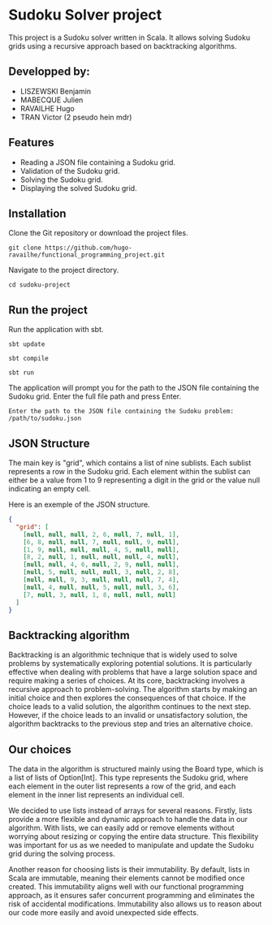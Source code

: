 # Sudoku Solver project

This project is a Sudoku solver written in Scala. It allows solving Sudoku grids using a recursive approach based on backtracking algorithms.

## Developped by:
- LISZEWSKI Benjamin
- MABECQUE Julien
- RAVAILHE Hugo
- TRAN Victor (2 pseudo hein mdr)

## Features
* Reading a JSON file containing a Sudoku grid.
* Validation of the Sudoku grid.
* Solving the Sudoku grid.
* Displaying the solved Sudoku grid.

## Installation

Clone the Git repository or download the project files.
```console
git clone https://github.com/hugo-ravailhe/functional_programming_project.git
```

Navigate to the project directory.
```console
cd sudoku-project
```

## Run the project

Run the application with sbt.
```console
sbt update
```
```console
sbt compile
```
```console
sbt run
```

The application will prompt you for the path to the JSON file containing the Sudoku grid. Enter the full file path and press Enter.
```console
Enter the path to the JSON file containing the Sudoku problem: /path/to/sudoku.json
```

## JSON Structure

The main key is "grid", which contains a list of nine sublists. Each sublist represents a row in the Sudoku grid. Each element within the sublist can either be a value from 1 to 9 representing a digit in the grid or the value null indicating an empty cell.

Here is an exemple of the JSON structure.
```JSON
{
  "grid": [
    [null, null, null, 2, 6, null, 7, null, 1],
    [6, 8, null, null, 7, null, null, 9, null],
    [1, 9, null, null, null, 4, 5, null, null],
    [8, 2, null, 1, null, null, null, 4, null],
    [null, null, 4, 6, null, 2, 9, null, null],
    [null, 5, null, null, null, 3, null, 2, 8],
    [null, null, 9, 3, null, null, null, 7, 4],
    [null, 4, null, null, 5, null, null, 3, 6],
    [7, null, 3, null, 1, 8, null, null, null]
  ]
}
```

## Backtracking algorithm

Backtracking is an algorithmic technique that is widely used to solve problems by systematically exploring potential solutions. It is particularly effective when dealing with problems that have a large solution space and require making a series of choices.
At its core, backtracking involves a recursive approach to problem-solving. The algorithm starts by making an initial choice and then explores the consequences of that choice. If the choice leads to a valid solution, the algorithm continues to the next step. However, if the choice leads to an invalid or unsatisfactory solution, the algorithm backtracks to the previous step and tries an alternative choice.

## Our choices

The data in the algorithm is structured mainly using the Board type, which is a list of lists of Option[Int]. This type represents the Sudoku grid, where each element in the outer list represents a row of the grid, and each element in the inner list represents an individual cell.

We decided to use lists instead of arrays for several reasons. Firstly, lists provide a more flexible and dynamic approach to handle the data in our algorithm. With lists, we can easily add or remove elements without worrying about resizing or copying the entire data structure. This flexibility was important for us as we needed to manipulate and update the Sudoku grid during the solving process.

Another reason for choosing lists is their immutability. By default, lists in Scala are immutable, meaning their elements cannot be modified once created. This immutability aligns well with our functional programming approach, as it ensures safer concurrent programming and eliminates the risk of accidental modifications. Immutability also allows us to reason about our code more easily and avoid unexpected side effects.

